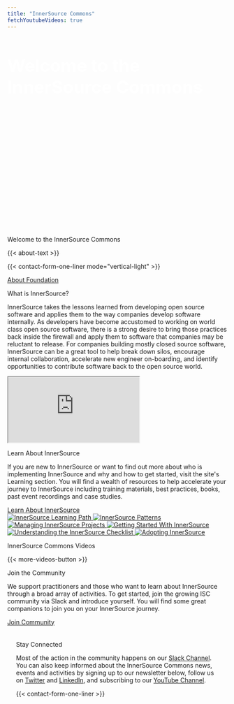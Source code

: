 ```yaml
---
title: "InnerSource Commons"
fetchYoutubeVideos: true
---
```


<section class="section-banner d-flex align-items-center"
	style="background-image:url(/images/photos/welcome-to-the-isc.jpg); background-size: cover; background-position: center; height:400px;">
	<div class="container">
		<div class="row">
			<div class="col-lg-12 mr-auto">
					<h1 style="font-size: 40px; color: white; text-align: left;">Welcome to the InnerSource Commons</h1>
				</div>
		</div>
	</div>
</section>

<section class="section section-first">
  <div class="container">
    <div class="row align-items-center">
      <div class="col-md-12">
        <p class="h1">Welcome to the InnerSource Commons</p>
      </div>
      <div class="col-md-12">
        <p>{{< about-text >}}
        </p>
        <p>
        {{< contact-form-one-liner mode="vertical-light" >}}
        </p>
        <p><a href="/about/" class="btn-link">About Foundation <i class="ti-arrow-right"></i></a></p>
      </div>
    </div>
  </div>
</section>

<section class="section bg-light">
  <div class="container">
    <div class="row">
      <div class="col-md-7">
        <p class="section-title h1">What is InnerSource?</p>
        <p>InnerSource takes the lessons learned from developing open source software and applies them to the way companies develop software internally. As developers have become accustomed to working on world class open source software, there is a strong desire to bring those practices back inside the firewall and apply them to software that companies may be reluctant to release. For companies building mostly closed source software, InnerSource can be a great tool to help break down silos, encourage internal collaboration, accelerate new engineer on-boarding, and identify opportunities to contribute software back to the open source world.
        </p>
      </div>
      <div class="col-md-5 my-auto">
        <div class="video-container">
          <iframe src="https://www.youtube.com/embed/kkxRvNP31K8?si=Lmqas3O0XmhzGRL5" title="YouTube video player" allow="accelerometer; autoplay; clipboard-write; encrypted-media; gyroscope; picture-in-picture; web-share" referrerpolicy="strict-origin-when-cross-origin" allowfullscreen></iframe>
        </div>
      </div>
    </div>
  </div>
</section>

<section class="section">
  <div class="container">
    <div class="row">
      <div class="col-md-8">
        <p class="section-title h1">Learn About InnerSource</p>
        <p>If you are new to InnerSource or want to find out more about who is implementing InnerSource and why and how to get started, visit the site's Learning section. You will find a wealth of resources to help accelerate your journey to InnerSource including training materials, best practices, books, past event recordings and case studies.
        </p>
        <a href="/learn/" class="btn-link">Learn About InnerSource<i class="ti-arrow-right"></i></a>
      </div>
      <div class="col-md-4 mt-4 mb-4 mb-md-0">
        <div class="books-grid">
          <a href="/learn/learning-path" class="book-card">
            <img src="https://gatherings.innersourcecommons.org/images/learning-path.jpg" alt="InnerSource Learning Path" class="img-fluid">
          </a>
          <a href="/learn/books/innersource-patterns" class="book-card">
            <img src="/images/learn/books/innersource-patterns-book-cover-thumb.jpg" alt="InnerSource Patterns" class="img-fluid">
          </a>
          <a href="/learn/books/managing-innersource-projects" class="book-card">
            <img src="/images/learn/books/managing-innersource-projects-cover-thumb.jpg" alt="Managing InnerSource Projects" class="img-fluid">
          </a>
          <a href="/learn/books/getting-started-with-innersource" class="book-card">
            <img src="/images/learn/books/getting-started-with-innersource-cover-thumb.jpg" alt="Getting Started With InnerSource" class="img-fluid">
          </a>
          <a href="/learn/books/understanding-the-innersource-checklist" class="book-card">
            <img src="/images/learn/books/innersource-checklist-cover-thumb.jpg" alt="Understanding the InnerSource Checklist" class="img-fluid">
          </a>
          <a href="/learn/books/adopting-innersource-principles-and-case-studies" class="book-card">
            <img src="/images/learn/books/adopting-innersource-cover-thumb.jpg" alt="Adopting InnerSource" class="img-fluid">
          </a>
        </div>
      </div>
    </div>
  </div>
</section>


<section class="section bg-light">
  <div class="container">
    <div class="row">
      <div class="col-md-12">
        <p class="h1 section-title">InnerSource Commons Videos</p>
        <div id="youmax" class=""></div>
        {{< more-videos-button >}}
      </div>
    </div>
  </div>
</section>

<section class="section">
  <div class="container">
    <div class="row">
      <div class="col-md-12">
          <p class="section-title h2">Join the Community</p>
          <p>We support practitioners and those who want to learn about InnerSource through a broad array of activities. To get started, join the growing ISC community via Slack and introduce yourself. You will find some great companions to join you on your InnerSource journey.</p>
          <a href="/community/" class="btn-link">Join Community<i class="ti-arrow-right"></i></a>
        </div>
    </div>
  </div>
</section>

<section class="section-last section">
  <div class="container shadow rounded-lg bg-light" style="padding: 20px;">
    <div class="row">
      <div class="col-md-12">
        <p class="h2 section-title">Stay Connected</p>
        <p>Most of the action in the community happens on our <a href="/slack">Slack Channel</a>. You can also keep informed about the InnerSource Commons news, events and activities by signing up to our newsletter below, follow us on <a href="https://twitter.com/InnerSourceOrg">Twitter</a> and <a href="https://www.linkedin.com/company/innersourcecommons">LinkedIn</a>, and subscribing to our <a href="https://www.youtube.com/channel/UCoSPSd6Or4F_vpjo4SmyoEA">YouTube Channel</a>.</p>
        {{< contact-form-one-liner >}}
      </div>
      </div>
    </div>
  </div>
</section>
